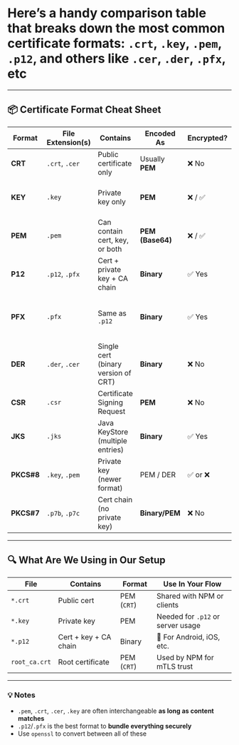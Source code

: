 # Here’s a handy **comparison table** that breaks down the most common certificate formats: `.crt`, `.key`, `.pem`, `.p12`, and others like `.cer`, `.der`, `.pfx`, etc

---

## 📦 Certificate Format Cheat Sheet

| Format | File Extension(s) | Contains                          | Encoded As      | Encrypted? | Use Case |
|--------|-------------------|------------------------------------|------------------|------------|----------|
| **CRT**  | `.crt`, `.cer`     | Public certificate only            | Usually **PEM**  | ❌ No       | Web servers, clients, trust chains |
| **KEY**  | `.key`             | Private key only                   | **PEM**          | ❌ / ✅     | Paired with certs, server/client auth |
| **PEM**  | `.pem`             | Can contain cert, key, or both     | **PEM (Base64)** | ❌ / ✅     | Flexible format (OpenSSL default) |
| **P12**  | `.p12`, `.pfx`     | Cert + private key + CA chain      | **Binary**       | ✅ Yes     | Used on Android, Windows, macOS, etc. |
| **PFX**  | `.pfx`             | Same as `.p12`                     | **Binary**       | ✅ Yes     | Windows legacy (same format as `.p12`) |
| **DER**  | `.der`, `.cer`     | Single cert (binary version of CRT)| **Binary**       | ❌ No       | Java-based apps (Tomcat, etc.) |
| **CSR**  | `.csr`             | Certificate Signing Request        | **PEM**          | ❌ No       | Sent to CA to get a signed cert |
| **JKS**  | `.jks`             | Java KeyStore (multiple entries)   | **Binary**       | ✅ Yes     | Java apps like Tomcat/Jetty |
| **PKCS#8** | `.key`, `.pem`   | Private key (newer format)         | PEM / DER        | ✅ or ❌    | Often used in modern systems |
| **PKCS#7** | `.p7b`, `.p7c`   | Cert chain (no private key)        | **Binary/PEM**   | ❌ No       | Used for bundling CA chains |

---

## 🔍 What Are We Using in Our Setup

| File        | Contains             | Format     | Use In Your Flow                   |
|-------------|----------------------|------------|------------------------------------|
| `*.crt`     | Public cert          | PEM (`CRT`) | Shared with NPM or clients         |
| `*.key`     | Private key          | PEM        | Needed for `.p12` or server usage  |
| `*.p12`     | Cert + key + CA chain| Binary     | 📱 For Android, iOS, etc.          |
| `root_ca.crt` | Root certificate   | PEM (`CRT`) | Used by NPM for mTLS trust         |

---

### 💡 Notes

- `.pem`, `.crt`, `.cer`, `.key` are often interchangeable **as long as content matches**
- `.p12`/`.pfx` is the best format to **bundle everything securely**
- Use `openssl` to convert between all of these
